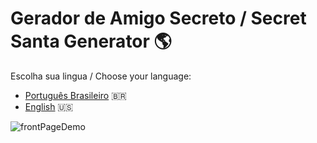 # Gerador de Amigo Secreto / Secret Santa Generator 🌎

Escolha sua lingua / Choose your language:  
- [Português Brasileiro](README.pt.md) 🇧🇷  
- [English](README.en.md) 🇺🇸


![frontPageDemo](https://github.com/user-attachments/assets/6edb1c87-1bc9-45b8-b6e7-b3c6de7fd622)
